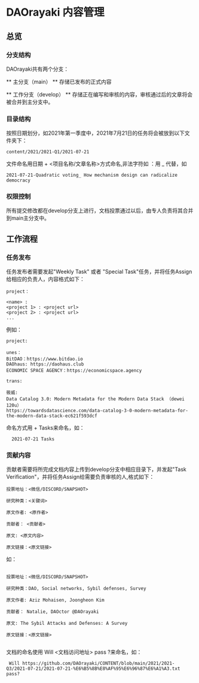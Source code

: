 # DAOrayaki 内容管理
## 总览
### 分支结构
DAOrayaki共有两个分支：

** 主分支（main） **
存储已发布的正式内容

** 工作分支（develop） **
存储正在编写和审核的内容，审核通过后的文章将会被合并到主分支中。

### 目录结构
按照日期划分，如2021年第一季度中，2021年7月21日的任务将会被放到以下文件夹下：
```
content/2021/2021-Q1/2021-07-21
```

文件命名用日期 + <项目名称/文章名称>方式命名,非法字符如 ：用 _ 代替，如

```
2021-07-21-Quadratic voting_ How mechanism design can radicalize democracy
```

### 权限控制

所有提交修改都在develop分支上进行，文档投票通过以后，由专人负责将其合并到main主分支中。

## 工作流程
### 任务发布
任务发布者需要发起"Weekly Task" 或者 "Special Task"任务，并将任务Assign给相应的负责人，内容格式如下：

```
project：

<name> : 
<project 1> : <project url>
<project 2> : <project url>
...
```

例如：

```
project:

unes： 
BitDAO：https://www.bitdao.io
DAOhaus: https://daohaus.club
ECONOMIC SPACE AGENCY：https://economicspace.agency

trans:

筱威:
Data Catalog 3.0: Modern Metadata for the Modern Data Stack （dewei 120u）
https://towardsdatascience.com/data-catalog-3-0-modern-metadata-for-the-modern-data-stack-ec621f593dcf
```

命名方式用<time> + Tasks来命名，如：
  
```
  2021-07-21 Tasks
```

### 贡献内容
贡献者需要将所完成文档内容上传到develop分支中相应目录下，并发起"Task Verification"，并将任务Assign给需要负责审核的人,格式如下：

```
投票地址：<微信/DISCORD/SNAPSHOT>

研究种类：<关键词>

原文作者: <原作者>

贡献者： <贡献者>

原文: <原文内容>
  
原文链接：<原文链接>
```
  
如：
  
```
  
投票地址：<微信/DISCORD/SNAPSHOT>

研究种类：DAO, Social networks, Sybil defenses, Survey

原文作者: Aziz Mohaisen, Joongheon Kim

贡献者： Natalie, DAOctor @DAOrayaki

原文: The Sybil Attacks and Defenses: A Survey
  
原文链接：<原文链接>
  
```
  
文档的命名使用 Will <文档访问地址> pass ?来命名，如：
  
 ```
  Will https://github.com/DAOrayaki/CONTENT/blob/main/2021/2021-Q3/2021-07-21/2021-07-21-%E6%B5%8B%E8%AF%95%E6%96%87%E6%A1%A3.txt pass?
 ```
